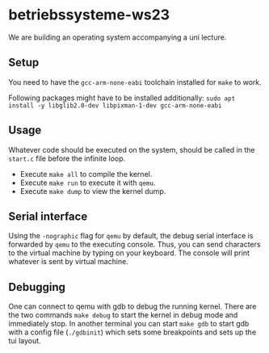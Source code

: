# betriebssysteme-ws23

We are building an operating system accompanying a uni lecture.

## Setup

You need to have the `gcc-arm-none-eabi` toolchain installed for `make` to work.

Following packages might have to be installed additionally:
`sudo apt install -y libglib2.0-dev libpixman-1-dev gcc-arm-none-eabi`

## Usage

Whatever code should be executed on the system, should be called in the `start.c` file
before the infinite loop.

- Execute `make all` to compile the kernel.
- Execute `make run` to execute it with `qemu`.
- Execute `make dump` to view the kernel dump.

## Serial interface

Using the `-nographic` flag for `qemu` by default, the debug serial interface is
forwarded by `qemu` to the executing console. Thus, you can send characters to the
virtual machine by typing on your keyboard. The console will print whatever is sent by
virtual machine.

## Debugging

One can connect to qemu with gdb to debug the running kernel. There are the two commands
`make debug` to start the kernel in debug mode and immediately stop. In another terminal
you can start `make gdb` to start gdb with a config file (`./gdbinit`) which sets some
breakpoints and sets up the tui layout.
